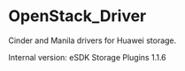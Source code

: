 # OpenStack_Driver
Cinder and Manila drivers for Huawei storage.

Internal version: eSDK Storage Plugins 1.1.6
